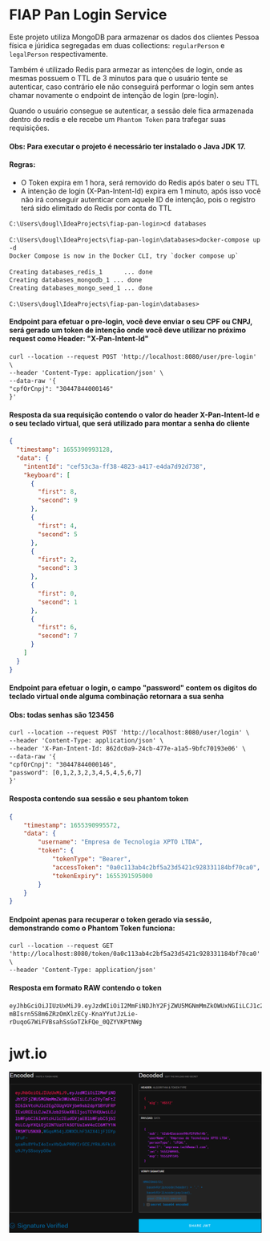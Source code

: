 # FIAP Pan Login Service

Este projeto utiliza MongoDB para armazenar os dados dos clientes Pessoa física e júridica segregadas em duas collections:
```regularPerson``` e ```legalPerson``` respectivamente.

Também é utilizado Redis para armezar as intenções de login, onde as mesmas possuem o TTL de 3 minutos para que o usuário tente se autenticar, caso contrário ele não conseguirá performar o login sem antes chamar novamente o endpoint de intenção de login (pre-login).

Quando o usuário consegue se autenticar, a sessão dele fica armazenada dentro do redis e ele recebe um ```Phantom Token``` para trafegar suas requisições.


#### Obs: Para executar o projeto é necessário ter instalado o Java JDK 17.
#### Regras: 
- O Token expira em 1 hora, será removido do Redis após bater o seu TTL
- A intenção de login (X-Pan-Intent-Id) expira em 1 minuto, após isso você não irá conseguir autenticar com aquele ID de intenção, pois o registro terá sido elimitado do Redis por conta do TTL

```
C:\Users\dougl\IdeaProjects\fiap-pan-login>cd databases

C:\Users\dougl\IdeaProjects\fiap-pan-login\databases>docker-compose up -d
Docker Compose is now in the Docker CLI, try `docker compose up`

Creating databases_redis_1      ... done
Creating databases_mongodb_1 ... done
Creating databases_mongo_seed_1 ... done

C:\Users\dougl\IdeaProjects\fiap-pan-login\databases>
```

#### Endpoint para efetuar o pre-login, você deve enviar o seu CPF ou CNPJ, será gerado um token de intenção onde você deve utilizar no próximo request como Header: "X-Pan-Intent-Id"
```
curl --location --request POST 'http://localhost:8080/user/pre-login' \
--header 'Content-Type: application/json' \
--data-raw '{
"cpfOrCnpj": "30447844000146"
}'
```
#### Resposta da sua requisição contendo o valor do header X-Pan-Intent-Id e o seu teclado virtual, que será utilizado para montar a senha do cliente
```json
{
  "timestamp": 1655390993128,
  "data": {
    "intentId": "cef53c3a-ff38-4823-a417-e4da7d92d738",
    "keyboard": [
      {
        "first": 8,
        "second": 9
      },
      {
        "first": 4,
        "second": 5
      },
      {
        "first": 2,
        "second": 3
      },
      {
        "first": 0,
        "second": 1
      },
      {
        "first": 6,
        "second": 7
      }
    ]
  }
}
```
#### Endpoint para efetuar o login, o campo "password" contem os digitos do teclado virtual onde alguma combinação retornara a sua senha
#### Obs: todas senhas são 123456
```
curl --location --request POST 'http://localhost:8080/user/login' \
--header 'Content-Type: application/json' \
--header 'X-Pan-Intent-Id: 862dc0a9-24cb-477e-a1a5-9bfc70193e06' \
--data-raw '{
"cpfOrCnpj": "30447844000146",
"password": [0,1,2,3,2,3,4,5,4,5,6,7]
}'
```
#### Resposta contendo sua sessão e seu phantom token
```json
{
    "timestamp": 1655390995572,
    "data": {
        "username": "Empresa de Tecnologia XPTO LTDA",
        "token": {
            "tokenType": "Bearer",
            "accessToken": "0a0c113ab4c2bf5a23d5421c928331184bf70ca0",
            "tokenExpiry": 1655391595000
        }
    }
}
```
#### Endpoint apenas para recuperar o token gerado via sessão, demonstrando como o Phantom Token funciona:
```
curl --location --request GET 'http://localhost:8080/token/0a0c113ab4c2bf5a23d5421c928331184bf70ca0' \
--header 'Content-Type: application/json'
```
#### Resposta em formato RAW contendo o token
```
eyJhbGciOiJIUzUxMiJ9.eyJzdWIiOiI2MmFiNDJhY2FjZWU5MGNmMmZkOWUxNGIiLCJ1c2VyTmFtZSI6IkVtcHJlc2EgZGUgVGVjbm9sb2dpYSBYUFRPIExUREEiLCJwZXJzb25UeXBlIjoiTEVHQUwiLCJlbWFpbCI6ImVtcHJlc2EudGVjaEBlbWFpbC5jb20iLCJpYXQiOjE2NTUzOTA5OTUsImV4cCI6MTY1NTM5MTU5NX0.i0lNAtxyFhpd-mBIsrn5S8m6ZRzOmXlzECy-KnaYYutJzLie-rDuqoG7WiFVBsahSsGoTZkFQe_0QZYVKPtNWg
```
# jwt.io

![img.png](img.png)

